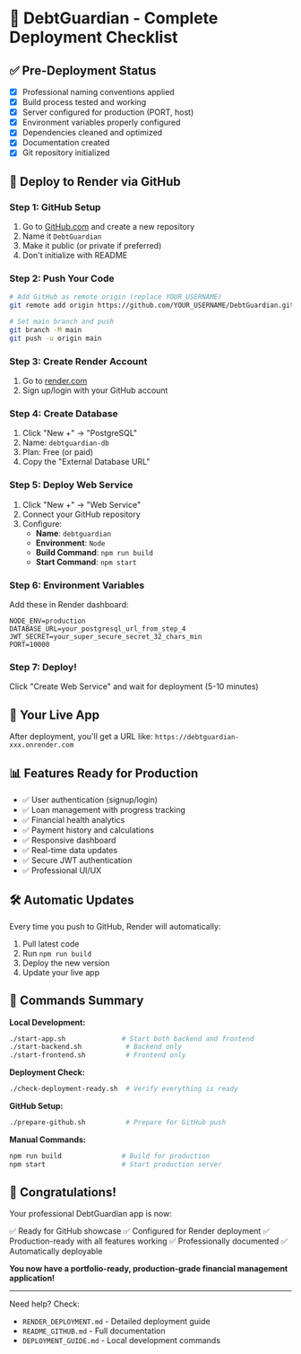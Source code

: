 # 🎯 DebtGuardian - Complete Deployment Checklist

## ✅ Pre-Deployment Status

- [x] Professional naming conventions applied
- [x] Build process tested and working
- [x] Server configured for production (PORT, host)
- [x] Environment variables properly configured
- [x] Dependencies cleaned and optimized
- [x] Documentation created
- [x] Git repository initialized

## 🚀 Deploy to Render via GitHub

### Step 1: GitHub Setup

1. Go to [GitHub.com](https://github.com) and create a new repository
2. Name it `DebtGuardian`
3. Make it public (or private if preferred)
4. Don't initialize with README

### Step 2: Push Your Code

```bash
# Add GitHub as remote origin (replace YOUR_USERNAME)
git remote add origin https://github.com/YOUR_USERNAME/DebtGuardian.git

# Set main branch and push
git branch -M main
git push -u origin main
```

### Step 3: Create Render Account

1. Go to [render.com](https://render.com)
2. Sign up/login with your GitHub account

### Step 4: Create Database

1. Click "New +" → "PostgreSQL"
2. Name: `debtguardian-db`
3. Plan: Free (or paid)
4. Copy the "External Database URL"

### Step 5: Deploy Web Service

1. Click "New +" → "Web Service"
2. Connect your GitHub repository
3. Configure:
   - **Name**: `debtguardian`
   - **Environment**: `Node`
   - **Build Command**: `npm run build`
   - **Start Command**: `npm start`

### Step 6: Environment Variables

Add these in Render dashboard:

```
NODE_ENV=production
DATABASE_URL=your_postgresql_url_from_step_4
JWT_SECRET=your_super_secure_secret_32_chars_min
PORT=10000
```

### Step 7: Deploy!

Click "Create Web Service" and wait for deployment (5-10 minutes)

## 🔗 Your Live App

After deployment, you'll get a URL like:
`https://debtguardian-xxx.onrender.com`

## 📊 Features Ready for Production

- ✅ User authentication (signup/login)
- ✅ Loan management with progress tracking
- ✅ Financial health analytics
- ✅ Payment history and calculations
- ✅ Responsive dashboard
- ✅ Real-time data updates
- ✅ Secure JWT authentication
- ✅ Professional UI/UX

## 🛠️ Automatic Updates

Every time you push to GitHub, Render will automatically:

1. Pull latest code
2. Run `npm run build`
3. Deploy the new version
4. Update your live app

## 📝 Commands Summary

**Local Development:**

```bash
./start-app.sh              # Start both backend and frontend
./start-backend.sh           # Backend only
./start-frontend.sh          # Frontend only
```

**Deployment Check:**

```bash
./check-deployment-ready.sh  # Verify everything is ready
```

**GitHub Setup:**

```bash
./prepare-github.sh          # Prepare for GitHub push
```

**Manual Commands:**

```bash
npm run build               # Build for production
npm start                   # Start production server
```

## 🎉 Congratulations!

Your professional DebtGuardian app is now:

✅ Ready for GitHub showcase
✅ Configured for Render deployment
✅ Production-ready with all features working
✅ Professionally documented
✅ Automatically deployable

**You now have a portfolio-ready, production-grade financial management application!**

---

Need help? Check:

- `RENDER_DEPLOYMENT.md` - Detailed deployment guide
- `README_GITHUB.md` - Full documentation
- `DEPLOYMENT_GUIDE.md` - Local development commands
